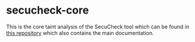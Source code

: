 # secucheck-core

This is the core taint analysis of the SecuCheck tool which can be found in [this repository](https://github.com/secure-software-engineering/secucheck/) which also contains the main documentation. 
